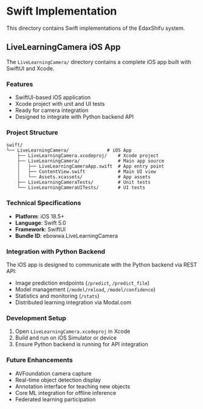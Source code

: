 # Swift Implementation

This directory contains Swift implementations of the EdaxShifu system.

## LiveLearningCamera iOS App

The `LiveLearningCamera/` directory contains a complete iOS app built with SwiftUI and Xcode.

### Features
- SwiftUI-based iOS application
- Xcode project with unit and UI tests
- Ready for camera integration
- Designed to integrate with Python backend API

### Project Structure
```
swift/
└── LiveLearningCamera/              # iOS App
    ├── LiveLearningCamera.xcodeproj/    # Xcode project
    ├── LiveLearningCamera/              # Main app source
    │   ├── LiveLearningCameraApp.swift  # App entry point
    │   ├── ContentView.swift            # Main UI view
    │   └── Assets.xcassets/             # App assets
    ├── LiveLearningCameraTests/         # Unit tests
    └── LiveLearningCameraUITests/       # UI tests
```

### Technical Specifications
- **Platform**: iOS 18.5+
- **Language**: Swift 5.0
- **Framework**: SwiftUI
- **Bundle ID**: ebowwa.LiveLearningCamera

### Integration with Python Backend
The iOS app is designed to communicate with the Python backend via REST API:
- Image prediction endpoints (`/predict`, `/predict_file`)
- Model management (`/model/reload`, `/model/confidence`)
- Statistics and monitoring (`/stats`)
- Distributed learning integration via Modal.com

### Development Setup
1. Open `LiveLearningCamera.xcodeproj` in Xcode
2. Build and run on iOS Simulator or device
3. Ensure Python backend is running for API integration

### Future Enhancements
- AVFoundation camera capture
- Real-time object detection display
- Annotation interface for teaching new objects
- Core ML integration for offline inference
- Federated learning participation

